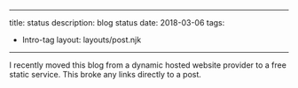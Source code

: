 ﻿
---
title: status
description: blog status
date: 2018-03-06
tags:
  - Intro-tag 
layout: layouts/post.njk
---



I recently moved this blog from a dynamic hosted website provider to a free static service. This broke any links directly to a post.

